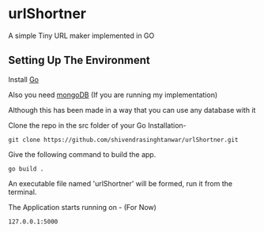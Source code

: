 # urlShortner
A simple Tiny URL maker implemented in GO

## Setting Up The Environment

Install [Go](https://golang.org/doc/install)

Also you need [mongoDB](https://docs.mongodb.com/manual/installation/) (If you are running my implementation)

Although this has been made in a way that you can use any database with it

Clone the repo in the src folder of your Go Installation- 

    git clone https://github.com/shivendrasinghtanwar/urlShortner.git
    
Give the following command to build the app.

    go build .
    
An executable file named 'urlShortner' will be formed, run it from the terminal.

The Application starts running on - (For Now)

    127.0.0.1:5000
    
